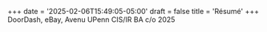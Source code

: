 +++
date = '2025-02-06T15:49:05-05:00'
draft = false
title = 'Résumé'
+++
DoorDash, eBay, Avenu
UPenn CIS/IR BA c/o 2025

